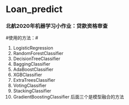 # Loan_predict
### 北航2020年机器学习小作业：贷款资格审查

#使用的方法：#
1. LogisticRegression
2. RandomForestClassifier
3. DecisionTreeClassifier
4. BaggingClassifier
5. AdaBoostClassifier
6. XGBClassifier
7. ExtraTreesClassifier
8. VotingClassifier
9. StackingClassifier
10. GradientBoostingClassifier
后面三个是模型融合的方法

